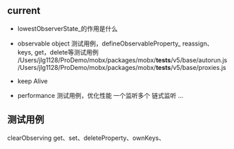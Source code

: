 
## current
- lowestObserverState_的作用是什么
- observable object 测试用例，defineObservableProperty_
    reassign、keys, get，delete等测试用例
    /Users/jlg1128/ProDemo/mobx/packages/mobx/__tests__/v5/base/autorun.js
    /Users/jlg1128/ProDemo/mobx/packages/mobx/__tests__/v5/base/proxies.js

- keep Alive
- performance 测试用例，优化性能
    一个监听多个
    链式监听
    ...

## 测试用例
clearObserving
get、set、deleteProperty、ownKeys、
